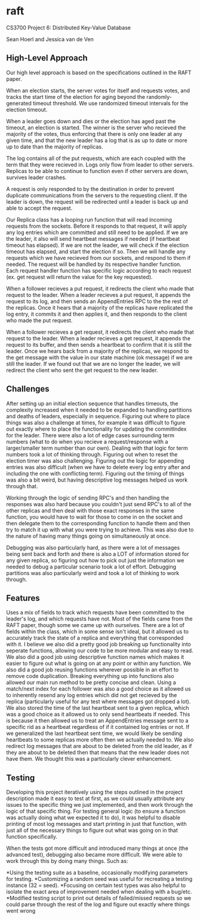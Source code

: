 # raft
CS3700 Project 6: Distributed Key-Value Database

Sean Hoerl and Jessica van de Ven

## High-Level Approach

Our high level approach is based on the specifications outlined in the RAFT paper.

When an election starts, the server votes for itself and requests votes, and tracks the start time of the election for aging beyond the randomly-generated timeout threshold. We use randomized timeout intervals for the election timeout. 

When a leader goes down and dies or the election has aged past the timeout, an election is started. The winner is the server who recieved the majority of the votes, thus enforcing that there is only one leader at any given time, and that the new leader has a log that is as up to date or more up to date than the majority of replicas.

The log contains all of the put requests, which are each coupled with the term that they were recieved in. Logs only flow from leader to other servers. Replicas to be able to continue to function even if other servers are down, survives leader crashes. 

A request is only responded to by the destination in order to prevent duplicate communications from the servers to the requesting client. If the leader is down, the request will be redirected until a leader is back up and able to accept the request.

Our Replica class has a looping run function that will read incoming requests from the sockets. Before it responds to that request, it will apply any log entries which are committed and still need to be applied. If we are the leader, it also will send heartbeat messages if needed (if heartbeat timeout has elapsed). If we are not the leader, we will check if the election timeout has elapsed, and start the election if so. Then we will handle any requests which we have recieved from our sockets, and respond to them if needed. The request will be handled by its respective handler function. Each request handler function has specific logic according to each request (ex. get request will return the value for the key requested).

When a follower recieves a put request, it redirects the client who made that request to the leader. When a leader recieves a put request, it appends the request to its log, and then sends an AppendEntries RPC to the the rest of the replicas. Once it hears that a majority of the replicas have replicated the log entry, it commits it and then applies it, and then responds to the client who made the put request.

When a follower recieves a get request, it redirects the client who made that request to the leader. When a leader recieves a get request, it appends the request to its buffer, and then sends a heartbeat to confirm that it is still the leader. Once we hears back from a majority of the replicas, we respond to the get message with the value in our state machine (ok message) if we are still the leader. If we found out that we are no longer the leader, we will redirect the client who sent the get request to the new leader.


## Challenges
After setting up an initial election sequence that handles timeouts, the complexity increased when it needed to be expanded to handling partitions and deaths of leaders, especially in sequence. Figuring out where to place things was also a challenge at times, for example it was difficult to figure out exactly where to place the functionality for updating the commitIndex for the leader. There were also a lot of edge cases surrounding term numbers (what to do when you recieve a request/response with a larger/smaller term number than our own). Dealing with that logic for term numbers took a lot of thinking through. Figuring out when to reset the election timer was also challenging. Figuring out the logic for appending entries was also difficult (when we have to delete every log entry after and including the one with conflicting term). Figuring out the timing of things was also a bit weird, but having descriptive log messages helped us work through that.

Working through the logic of sending RPC's and then handling the responses was also hard because you couldn't just send RPC's to all of the other replicas and then deal with those exact responses in the same function, you would have to wait for those to come in on the socket and then delegate them to the corresponding function to handle them and then try to match it up with what you were trying to achieve. This was also due to the nature of having many things going on simultaneously at once.

Debugging was also particularly hard, as there were a lot of messages being sent back and forth and there is also a LOT of information stored for any given replica, so figuring out how to pick out just the information we needed to debug a particular scenario took a lot of effort. Debugging partitions was also particularly weird and took a lot of thinking to work through.

## Features

Uses a mix of fields to track which requests have been committed to the leader's log, and which requests have not. Most of the fields came from the RAFT paper, though some we came up with ourselves. There are a lot of fields within the class, which in some sense isn't ideal, but it allowed us to accurately track the state of a replica and everything that corresponded with it. I believe we also did a pretty good job breaking up functionality into seperate functions, allowing our code to be more modular and easy to read. We also did a good job using descriptive function names which makes it easier to figure out what is going on at any point or within any function. We also did a good job reusing functions wherever possible in an effort to remove code duplication. Breaking everything up into functions also allowed our main run method to be pretty concise and clean. Using a match/next index for each follower was also a good choice as it allowed us to inherently resend any log entries which did not get recieved by the replica (particularly useful for any test where messages got dropped a lot). We also stored the time of the last heartbeat sent to a given replica, which was a good choice as it allowed us to only send heartbeats if needed. This is because it then allowed us to treat an AppendEntries message sent to a specific rid as a heartbeat regardless of if it contained log entries or not. If we generalized the last heartbeat sent time, we would likely be sending heartbeats to some replicas more often then we actually needed to. We also redirect log messages that are about to be deleted from the old leader, as if they are about to be deleted then that means that the new leader does not have them. We thought this was a particularly clever enhancement.

## Testing
Developing this project iteratively using the steps outlined in the project description made it easy to test at first, as we could usually attribute any issues to the specific thing we just implemented, and then work through the logic of that specific thing. For testing general logic (to ensure a function was actually doing what we expected it to do), it was helpful to disable printing of most log messages and start printing in just that function, with just all of the necessary things to figure out what was going on in that function specifically.

When the tests got more difficult and introduced many things at once (the advanced test), debugging also became more difficult. We were able to work through this by doing many things. Such as:

*Using the testing suite as a baseline, occasionally modifying parameters for testing.
*Customizing a random seed was useful for recreating a testing instance (32 = seed).
*Focusing on certain test types was also helpful to isolate the exact area of improvement needed when dealing with a bug/etc.
*Modified testing script to print out details of failed/missed requests so we could parse through the rest of the log and figure out exactly where things went wrong